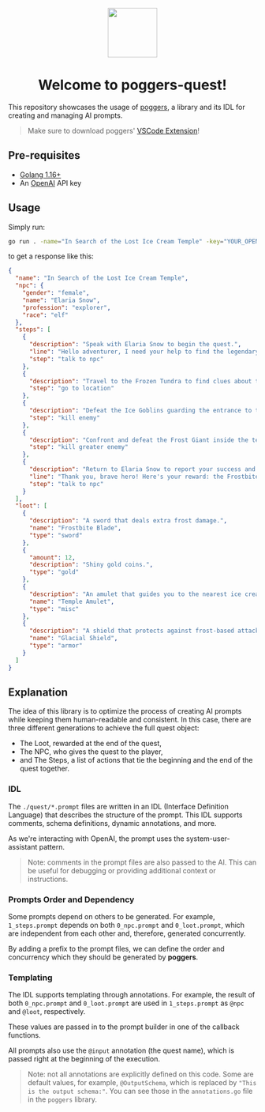 <p align="center">
  <img src="https://github.com/markettools-ai/poggers-quest/assets/20731019/e9099fe5-62a9-4a71-a08e-a2b6f5a97cd2" width="100">
  <h1 align="center">Welcome to poggers-quest!</h1>
</p>

This repository showcases the usage of [poggers](https://github.com/markettools-ai/poggers), a library and its IDL for creating and managing AI prompts.

> Make sure to download poggers' [VSCode Extension](https://marketplace.visualstudio.com/items?itemName=markettools-ai.poggers-prompt)!

## Pre-requisites
- [Golang 1.16+](https://golang.org/dl/)
- An [OpenAI](https://platform.openai.com/signup) API key

## Usage
Simply run:
```bash
go run . -name="In Search of the Lost Ice Cream Temple" -key="YOUR_OPENAI_API_KEY"
```
to get a response like this:
```json
{
  "name": "In Search of the Lost Ice Cream Temple",
  "npc": {
    "gender": "female",
    "name": "Elaria Snow",
    "profession": "explorer",
    "race": "elf"
  },
  "steps": [
    {
      "description": "Speak with Elaria Snow to begin the quest.",
      "line": "Hello adventurer, I need your help to find the legendary Lost Ice Cream Temple.",
      "step": "talk to npc"
    },
    {
      "description": "Travel to the Frozen Tundra to find clues about the temple's location.",
      "step": "go to location"
    },
    {
      "description": "Defeat the Ice Goblins guarding the entrance to the temple.",
      "step": "kill enemy"
    },
    {
      "description": "Confront and defeat the Frost Giant inside the temple.",
      "step": "kill greater enemy"
    },
    {
      "description": "Return to Elaria Snow to report your success and claim your reward.",
      "line": "Thank you, brave hero! Here's your reward: the Frostbite Blade, some gold coins, a Temple Amulet, and a Glacial Shield.",
      "step": "talk to npc"
    }
  ],
  "loot": [
    {
      "description": "A sword that deals extra frost damage.",
      "name": "Frostbite Blade",
      "type": "sword"
    },
    {
      "amount": 12,
      "description": "Shiny gold coins.",
      "type": "gold"
    },
    {
      "description": "An amulet that guides you to the nearest ice cream.",
      "name": "Temple Amulet",
      "type": "misc"
    },
    {
      "description": "A shield that protects against frost-based attacks.",
      "name": "Glacial Shield",
      "type": "armor"
    }
  ]
}
```

## Explanation
The idea of this library is to optimize the process of creating AI prompts while keeping them human-readable and consistent. In this case, there are three different generations to achieve the full quest object:
- The Loot, rewarded at the end of the quest,
- The NPC, who gives the quest to the player,
- and The Steps, a list of actions that tie the beginning and the end of the quest together.

### IDL
The `./quest/*.prompt` files are written in an IDL (Interface Definition Language) that describes the structure of the prompt. This IDL supports comments, schema definitions, dynamic annotations, and more.

As we're interacting with OpenAI, the prompt uses the system-user-assistant pattern.

> Note: comments in the prompt files are also passed to the AI. This can be useful for debugging or providing additional context or instructions.

### Prompts Order and Dependency
Some prompts depend on others to be generated. For example, `1_steps.prompt` depends on both `0_npc.prompt` and `0_loot.prompt`, which are independent from each other and, therefore, generated concurrently.

By adding a prefix to the prompt files, we can define the order and concurrency which they should be generated by **poggers**.

### Templating
The IDL supports templating through annotations. For example, the result of both `0_npc.prompt` and `0_loot.prompt` are used in `1_steps.prompt` as `@npc` and `@loot`, respectively.

These values are passed in to the prompt builder in one of the callback functions.

All prompts also use the `@input` annotation (the quest name), which is passed right at the beginning of the execution.

> Note: not all annotations are explicitly defined on this code. Some are default values, for example, `@OutputSchema`, which is replaced by `"This is the output schema:"`. You can see those in the `annotations.go` file in the `poggers` library.